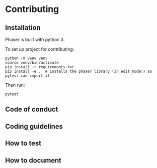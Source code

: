 # Contributing

## Installation

Phaser is built with python 3.

To set up project for contributing:

```
python -m venv venv
source venv/bin/activate
pip install -r requirements.txt
pip install -e .  # installs the phaser library (in edit mode!) so pytest can import it
```

Then run:

```
pytest
```

## Code of conduct

## Coding guidelines

## How to test

## How to document
